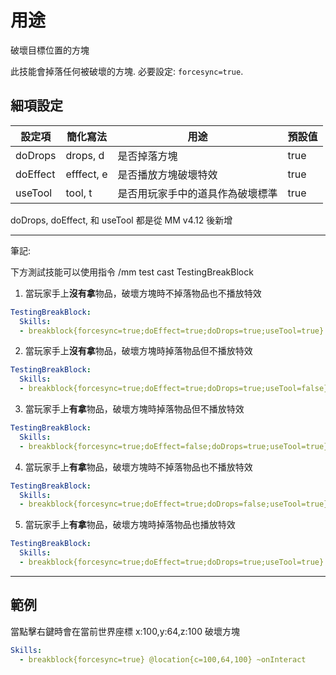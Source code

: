 用途
=====================

破壞目標位置的方塊

此技能會掉落任何被破壞的方塊. 必要設定: `forcesync=true`.

細項設定
----------

| 設定項 | 簡化寫法   | 用途| 預設值 |
|-----------|-----------|------------------------------------|---------------|
| doDrops   | drops, d | 是否掉落方塊 | true  |
| doEffect  | efffect, e | 是否播放方塊破壞特效 | true |
| useTool   | tool, t | 是否用玩家手中的道具作為破壞標準 | true |

doDrops, doEffect, 和 useTool 都是從 MM v4.12 後新增

----------
筆記:

下方測試技能可以使用指令 /mm test cast TestingBreakBlock

1. 當玩家手上**沒有拿**物品，破壞方塊時不掉落物品也不播放特效
```yaml
TestingBreakBlock:
  Skills:
  - breakblock{forcesync=true;doEffect=true;doDrops=true;useTool=true} @origin
```

2. 當玩家手上**沒有拿**物品，破壞方塊時掉落物品但不播放特效 
```yaml
TestingBreakBlock:
  Skills:
  - breakblock{forcesync=true;doEffect=true;doDrops=true;useTool=false} @origin
```

3. 當玩家手上**有拿**物品，破壞方塊時掉落物品但不播放特效
```yaml
TestingBreakBlock:
  Skills:
  - breakblock{forcesync=true;doEffect=false;doDrops=true;useTool=true} @origin
```

4. 當玩家手上**有拿**物品，破壞方塊時不掉落物品也不播放特效
```yaml
TestingBreakBlock:
  Skills:
  - breakblock{forcesync=true;doEffect=true;doDrops=false;useTool=true} @origin
```

5. 當玩家手上**有拿**物品，破壞方塊時掉落物品也播放特效
```yaml
TestingBreakBlock:
  Skills:
  - breakblock{forcesync=true;doEffect=true;doDrops=true;useTool=true} @origin
```
--------

範例
--------

當點擊右鍵時會在當前世界座標 x:100,y:64,z:100 破壞方塊
```yaml
Skills:
  - breakblock{forcesync=true} @location{c=100,64,100} ~onInteract
```
